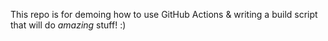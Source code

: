 This repo is for demoing how to use GitHub Actions & writing a build 
script that will do *amazing* stuff! :)
